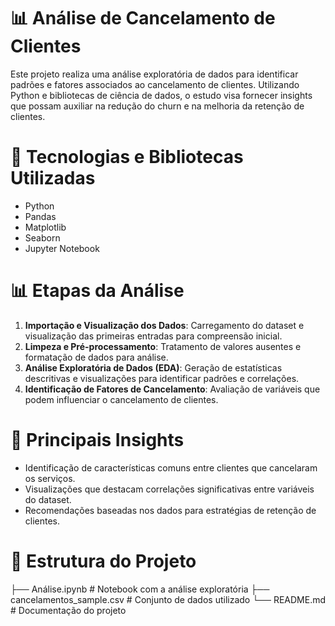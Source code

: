 # 📊 Análise de Cancelamento de Clientes
Este projeto realiza uma análise exploratória de dados para identificar padrões e fatores associados ao cancelamento de clientes. 
Utilizando Python e bibliotecas de ciência de dados, o estudo visa fornecer insights que possam auxiliar na redução do churn e na melhoria da retenção de clientes.

# 🧰 Tecnologias e Bibliotecas Utilizadas
- Python 
- Pandas
- Matplotlib
- Seaborn
- Jupyter Notebook

# 📊 Etapas da Análise
1. **Importação e Visualização dos Dados**: Carregamento do dataset e visualização das primeiras entradas para compreensão inicial.
2. **Limpeza e Pré-processamento**: Tratamento de valores ausentes e formatação de dados para análise.
3. **Análise Exploratória de Dados (EDA)**: Geração de estatísticas descritivas e visualizações para identificar padrões e correlações.
4. **Identificação de Fatores de Cancelamento**: Avaliação de variáveis que podem influenciar o cancelamento de clientes.

# 📌 Principais Insights
- Identificação de características comuns entre clientes que cancelaram os serviços.
- Visualizações que destacam correlações significativas entre variáveis do dataset.
- Recomendações baseadas nos dados para estratégias de retenção de clientes.

# 📁 Estrutura do Projeto

├── Análise.ipynb # Notebook com a análise exploratória
├── cancelamentos_sample.csv # Conjunto de dados utilizado
└── README.md # Documentação do projeto
